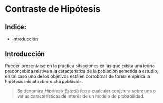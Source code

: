 # Contraste de Hipótesis

## Indice:

* [Introducción](#introducción)

## Introducción

Pueden presentarse en la práctica situaciones en las que exista una teoría preconcebida relativa a la característica de la población sometida a estudio, en tal caso uno de los objetivos está en corroborar de forma empírica la hipótesis inicial sobre dicha población.

> Se denomina *Hipótesis Estadística* a cualquier conjetura sobre una o varias características de interés de un modelo de probabilidad.

